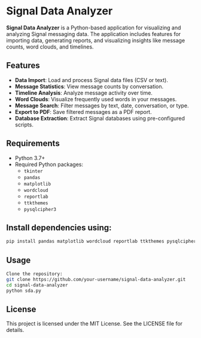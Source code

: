 # Signal Data Analyzer

**Signal Data Analyzer** is a Python-based application for visualizing and analyzing Signal messaging data. The application includes features for importing data, generating reports, and visualizing insights like message counts, word clouds, and timelines.

## Features

- **Data Import**: Load and process Signal data files (CSV or text).
- **Message Statistics**: View message counts by conversation.
- **Timeline Analysis**: Analyze message activity over time.
- **Word Clouds**: Visualize frequently used words in your messages.
- **Message Search**: Filter messages by text, date, conversation, or type.
- **Export to PDF**: Save filtered messages as a PDF report.
- **Database Extraction**: Extract Signal databases using pre-configured scripts.

## Requirements

- Python 3.7+
- Required Python packages:
  - `tkinter`
  - `pandas`
  - `matplotlib`
  - `wordcloud`
  - `reportlab`
  - `ttkthemes`
  - `pysqlcipher3`

## Install dependencies using:

```bash
pip install pandas matplotlib wordcloud reportlab ttkthemes pysqlcipher3
```
## Usage 

```bash
Clone the repository:
git clone https://github.com/your-username/signal-data-analyzer.git
cd signal-data-analyzer
python sda.py
```
## License
This project is licensed under the MIT License. See the LICENSE file for details.
